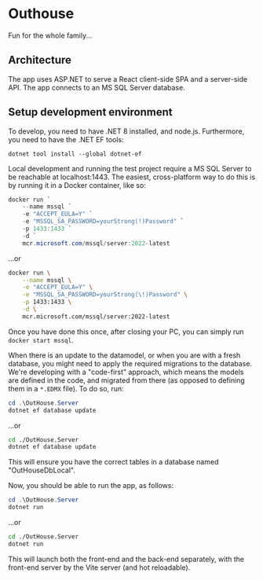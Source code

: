 # Outhouse

Fun for the whole family...

## Architecture

The app uses ASP.NET to serve a React client-side SPA and a server-side API. The app connects to an MS SQL Server database.

## Setup development environment

To develop, you need to have .NET 8 installed, and node.js. Furthermore, you need to have the .NET EF tools:

```
dotnet tool install --global dotnet-ef
```

Local development and running the test project require a MS SQL Server to be reachable at localhost:1443. The easiest, cross-platform way to do this is by running it in a Docker container, like so:

```PowerShell
docker run `
    --name mssql `
    -e "ACCEPT_EULA=Y" `
    -e "MSSQL_SA_PASSWORD=yourStrong(!)Password" `
    -p 1433:1433 `
    -d `
    mcr.microsoft.com/mssql/server:2022-latest
```

...or

```sh
docker run \
    --name mssql \
    -e "ACCEPT_EULA=Y" \
    -e "MSSQL_SA_PASSWORD=yourStrong(\!)Password" \
    -p 1433:1433 \
    -d \
    mcr.microsoft.com/mssql/server:2022-latest
```

Once you have done this once, after closing your PC, you can simply run `docker start mssql`.

When there is an update to the datamodel, or when you are with a fresh database, you might need to apply the required migrations to the database. We're developing with a "code-first" approach, which means the models are defined in the code, and migrated from there (as opposed to defining them in a `*.EDMX` file). To do so, run:

```PowerShell
cd .\OutHouse.Server
dotnet ef database update
```

...or

```sh
cd ./OutHouse.Server
dotnet ef database update
```

This will ensure you have the correct tables in a database named "OutHouseDbLocal".

Now, you should be able to run the app, as follows:

```PowerShell
cd .\OutHouse.Server
dotnet run
```

...or

```sh
cd ./OutHouse.Server
dotnet run
```

This will launch both the front-end and the back-end separately, with the front-end server by the Vite server (and hot reloadable).
